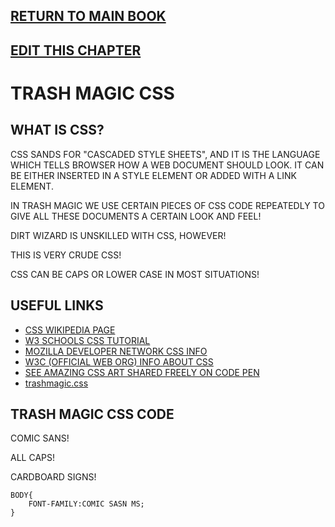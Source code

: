 ## [RETURN TO MAIN BOOK](read-markdown-file.php?filename=book.md)
## [EDIT THIS CHAPTER](edit-markdown-file.php?filename=css.md)

# TRASH MAGIC CSS

## WHAT IS CSS?

CSS SANDS FOR "CASCADED STYLE SHEETS", AND IT IS THE LANGUAGE WHICH TELLS BROWSER HOW A WEB DOCUMENT SHOULD LOOK. IT CAN BE EITHER INSERTED IN A STYLE ELEMENT OR ADDED WITH A LINK ELEMENT. 

IN TRASH MAGIC WE USE CERTAIN PIECES OF CSS CODE REPEATEDLY TO GIVE ALL THESE DOCUMENTS A CERTAIN LOOK AND FEEL!

DIRT WIZARD IS UNSKILLED WITH CSS, HOWEVER!

THIS IS VERY CRUDE CSS!

CSS CAN BE CAPS OR LOWER CASE IN MOST SITUATIONS!

## USEFUL LINKS

 - [CSS WIKIPEDIA PAGE](https://en.wikipedia.org/wiki/CSS)
 - [W3 SCHOOLS CSS TUTORIAL](https://www.w3schools.com/css/)
 - [MOZILLA DEVELOPER NETWORK CSS INFO](https://developer.mozilla.org/en-US/docs/Web/CSS)
 - [W3C (OFFICIAL WEB ORG) INFO ABOUT CSS](https://www.w3.org/Style/CSS/)
 - [SEE AMAZING CSS ART SHARED FREELY ON CODE PEN](https://codepen.io/)
 - [trashmagic.css](trashmagic.css)
 
## TRASH MAGIC CSS CODE

COMIC SANS!

ALL CAPS!

CARDBOARD SIGNS!

```
BODY{
    FONT-FAMILY:COMIC SASN MS;
}
```

 